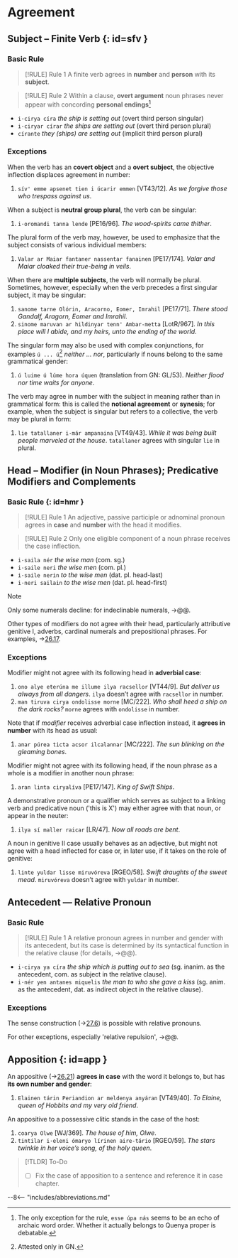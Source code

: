 # Agreement

## Subject – Finite Verb {: id=sfv }

### Basic Rule

>[!RULE] Rule 1
>A finite verb agrees in **number** and **person** with its **subject**.

 >[!RULE] Rule 2
 >Within a clause, **overt argument** noun phrases never appear with concording **personal endings**[^sfv1]

+ `i·cirya círa` *the ship is setting out* (overt third person singular)
+ `i·ciryar círar` *the ships are setting out* (overt third person plural)
+ `círante` *they (ships) are setting out* (implicit third person plural)

### Exceptions

When the verb has an **covert object** and a **overt subject**, the objective inflection displaces agreement in number:

1. `sív' emme apsenet tien i úcarir emmen` \[VT43/12\]. *As we forgive those who trespass against us*.

When a subject is **neutral group plural**, the verb can be singular:

1. `i·oromandi tanna lende` \[PE16/96\]. *The wood-spirits came thither*.

The plural form of the verb may, however, be used to emphasize that the subject consists of various individual members:

1. `Valar ar Maiar fantaner nassentar fanainen` \[PE17/174\]. *Valar and Maiar cloaked their true-being in veils*.

When there are **multiple subjects**, the verb will normally be plural. Sometimes, however, especially when the verb precedes a first singular subject, it may be singular:

1. `sanome tarne Olórin, Aracorno, Eomer, Imrahil` \[PE17/71\]. *There stood Gandalf, Aragorn, Eomer and Imrahil*.
2. `sinome maruvan ar hildinyar tenn' Ambar-metta` \[LotR/967\]. *In this place will I abide, and my heirs, unto the ending of the world*.

The singular form may also be used with complex conjunctions, for examples `ú ... ú`[^sfv2] *neither … nor*, particularly if nouns belong to the same grammatical gender:

1. `ú luime ú lúme hora úquen` (translation from GN: GL/53). *Neither flood nor time waits for anyone*.

The verb may agree in number with the subject in meaning rather than in grammatical form: this is called the **notional agreement** or **synesis**; for example, when the subject is singular but refers to a collective, the verb may be plural in form:

1. `lie tatallaner i·már ampanaina` \[VT49/43\]. *While it was being built people marveled at the house*. `tatallaner` agrees with singular `lie` in plural.

[^sfv1]: The only exception for the rule, `esse úpa nás` seems to be an echo of archaic word order. Whether it actually belongs to Quenya proper is debatable.
[^sfv2]: Attested only in GN.

## Head – Modifier (in Noun Phrases); Predicative Modifiers and Complements

### Basic Rule {: id=hmr }

>[!RULE] Rule 1
>An adjective, passive participle or adnominal pronoun agrees in **case** and **number** with the head it modifies.

>[!RULE] Rule 2
>Only one eligible component of a noun phrase receives the case inflection.

+ `i·saila nér` *the wise man* (com. sg.)
+ `i·saile neri` *the wise men* (com. pl.)
+ `i·saile nerin` *to the wise men* (dat. pl. head-last)
+ `i·neri sailain` *to the wise men* (dat. pl. head-first)

>[!NOTE]
>Only some numerals decline: for indeclinable numerals, →@@.
>
>Other types of modifiers do not agree with their head, particularly attributive genitive I, adverbs, cardinal numerals and prepositional phrases. For examples, →[26.17](sen.md#26.17).

### Exceptions

Modifier might not agree with its following head in **adverbial case**:

1. `ono alye eterúna me illume ilya racsellor` \[VT44/9\]. *But deliver us always from all dangers*. `ilya` doesn’t agree with `racsellor` in number.
2. `man tiruva cirya ondolisse morne` \[MC/222\]. *Who shall heed a ship on the dark rocks?* `morne` agrees with `ondolisse` in number.

Note that if *modifier* receives adverbial case inflection instead, it **agrees in number** with its head as usual:

1. `anar púrea ticta acsor ilcalannar` \[MC/222\]. *The sun blinking on the gleaming bones*.

Modifier might not agree with its following head, if the noun phrase as a whole is a modifier in another noun phrase:

1. `aran linta ciryalíva` \[PE17/147\]. *King of Swift Ships*.

A demonstrative pronoun or a qualifier which serves as subject to a linking verb and predicative noun ('this is X') may either agree with that noun, or appear in the neuter:

1. `ilya sí maller raicar` \[LR/47\]. *Now all roads are bent*.

A noun in genitive II case usually behaves as an adjective, but might not agree with a head inflected for case or, in later use, if it takes on the role of genitive:

1. `linte yuldar lisse miruvóreva` \[RGEO/58\]. *Swift draughts of the sweet mead*. `miruvóreva` doesn’t agree with `yuldar` in number.

## Antecedent &mdash; Relative Pronoun

### Basic Rule

>[!RULE] Rule 1
>A relative pronoun agrees in number and gender with its antecedent, but its case is determined by its syntactical function in the relative clause (for details, →@@).

+ `i·cirya ya círa` *the ship which is putting out to sea* (sg. inanim. as the antecedent, com. as subject in the relative clause).
+ `i·nér yen antanes miquelis` *the man to who she gave a kiss* (sg. anim. as the antecedent, dat. as indirect object in the relative clause).

### Exceptions

The sense construction (→[27.6](#27.6)) is possible with relative pronouns.

For other exceptions, especially 'relative repulsion', →@@.

## Apposition {: id=app }

An appositive (→[26.21](sen.md#app)) **agrees in case** with the word it belongs to, but has **its own number and gender**:

1. `Elainen tárin Periandion ar meldenya anyáran` \[VT49/40\]. *To Elaine, queen of Hobbits and my very old friend*.

An appositive to a possessive clitic stands in the case of the host:

1. `coarya Olwe` \[WJ/369\]. *The house of him, Olwe*.
2. `tintilar i·eleni ómaryo lírinen aire-tário` \[RGEO/59\]. *The stars twinkle in her voice’s song, of the holy queen*.

>[!TLDR] To-Do
>+ [ ] Fix the case of apposition to a sentence and reference it in case chapter.

--8<-- "includes/abbreviations.md"